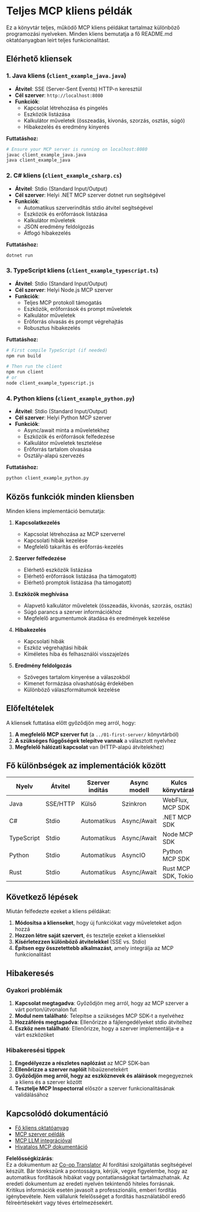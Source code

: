 <!--
CO_OP_TRANSLATOR_METADATA:
{
  "original_hash": "8358c13b5b6877e475674697cdc1a904",
  "translation_date": "2025-08-18T19:37:17+00:00",
  "source_file": "03-GettingStarted/02-client/complete_examples.md",
  "language_code": "hu"
}
-->
# Teljes MCP kliens példák

Ez a könyvtár teljes, működő MCP kliens példákat tartalmaz különböző programozási nyelveken. Minden kliens bemutatja a fő README.md oktatóanyagban leírt teljes funkcionalitást.

## Elérhető kliensek

### 1. Java kliens (`client_example_java.java`)

- **Átvitel**: SSE (Server-Sent Events) HTTP-n keresztül
- **Cél szerver**: `http://localhost:8080`
- **Funkciók**:
  - Kapcsolat létrehozása és pingelés
  - Eszközök listázása
  - Kalkulátor műveletek (összeadás, kivonás, szorzás, osztás, súgó)
  - Hibakezelés és eredmény kinyerés

**Futtatáshoz:**

```bash
# Ensure your MCP server is running on localhost:8080
javac client_example_java.java
java client_example_java
```

### 2. C# kliens (`client_example_csharp.cs`)

- **Átvitel**: Stdio (Standard Input/Output)
- **Cél szerver**: Helyi .NET MCP szerver dotnet run segítségével
- **Funkciók**:
  - Automatikus szerverindítás stdio átvitel segítségével
  - Eszközök és erőforrások listázása
  - Kalkulátor műveletek
  - JSON eredmény feldolgozás
  - Átfogó hibakezelés

**Futtatáshoz:**

```bash
dotnet run
```

### 3. TypeScript kliens (`client_example_typescript.ts`)

- **Átvitel**: Stdio (Standard Input/Output)
- **Cél szerver**: Helyi Node.js MCP szerver
- **Funkciók**:
  - Teljes MCP protokoll támogatás
  - Eszközök, erőforrások és prompt műveletek
  - Kalkulátor műveletek
  - Erőforrás olvasás és prompt végrehajtás
  - Robusztus hibakezelés

**Futtatáshoz:**

```bash
# First compile TypeScript (if needed)
npm run build

# Then run the client
npm run client
# or
node client_example_typescript.js
```

### 4. Python kliens (`client_example_python.py`)

- **Átvitel**: Stdio (Standard Input/Output)  
- **Cél szerver**: Helyi Python MCP szerver
- **Funkciók**:
  - Async/await minta a műveletekhez
  - Eszközök és erőforrások felfedezése
  - Kalkulátor műveletek tesztelése
  - Erőforrás tartalom olvasása
  - Osztály-alapú szervezés

**Futtatáshoz:**

```bash
python client_example_python.py
```

## Közös funkciók minden kliensben

Minden kliens implementáció bemutatja:

1. **Kapcsolatkezelés**
   - Kapcsolat létrehozása az MCP szerverrel
   - Kapcsolati hibák kezelése
   - Megfelelő takarítás és erőforrás-kezelés

2. **Szerver felfedezése**
   - Elérhető eszközök listázása
   - Elérhető erőforrások listázása (ha támogatott)
   - Elérhető promptok listázása (ha támogatott)

3. **Eszközök meghívása**
   - Alapvető kalkulátor műveletek (összeadás, kivonás, szorzás, osztás)
   - Súgó parancs a szerver információkhoz
   - Megfelelő argumentumok átadása és eredmények kezelése

4. **Hibakezelés**
   - Kapcsolati hibák
   - Eszköz végrehajtási hibák
   - Kíméletes hiba és felhasználói visszajelzés

5. **Eredmény feldolgozás**
   - Szöveges tartalom kinyerése a válaszokból
   - Kimenet formázása olvashatóság érdekében
   - Különböző válaszformátumok kezelése

## Előfeltételek

A kliensek futtatása előtt győződjön meg arról, hogy:

1. **A megfelelő MCP szerver fut** (a `../01-first-server/` könyvtárból)
2. **A szükséges függőségek telepítve vannak** a választott nyelvhez
3. **Megfelelő hálózati kapcsolat** van (HTTP-alapú átvitelekhez)

## Fő különbségek az implementációk között

| Nyelv      | Átvitel   | Szerver indítás | Async modell | Kulcs könyvtárak       |
|------------|-----------|-----------------|--------------|------------------------|
| Java       | SSE/HTTP  | Külső           | Szinkron     | WebFlux, MCP SDK       |
| C#         | Stdio     | Automatikus     | Async/Await  | .NET MCP SDK           |
| TypeScript | Stdio     | Automatikus     | Async/Await  | Node MCP SDK           |
| Python     | Stdio     | Automatikus     | AsyncIO      | Python MCP SDK         |
| Rust       | Stdio     | Automatikus     | Async/Await  | Rust MCP SDK, Tokio    |

## Következő lépések

Miután felfedezte ezeket a kliens példákat:

1. **Módosítsa a klienseket**, hogy új funkciókat vagy műveleteket adjon hozzá
2. **Hozzon létre saját szervert**, és tesztelje ezeket a kliensekkel
3. **Kísérletezzen különböző átvitelekkel** (SSE vs. Stdio)
4. **Építsen egy összetettebb alkalmazást**, amely integrálja az MCP funkcionalitást

## Hibakeresés

### Gyakori problémák

1. **Kapcsolat megtagadva**: Győződjön meg arról, hogy az MCP szerver a várt porton/útvonalon fut
2. **Modul nem található**: Telepítse a szükséges MCP SDK-t a nyelvéhez
3. **Hozzáférés megtagadva**: Ellenőrizze a fájlengedélyeket stdio átvitelhez
4. **Eszköz nem található**: Ellenőrizze, hogy a szerver implementálja-e a várt eszközöket

### Hibakeresési tippek

1. **Engedélyezze a részletes naplózást** az MCP SDK-ban
2. **Ellenőrizze a szerver naplóit** hibaüzenetekért
3. **Győződjön meg arról, hogy az eszköznevek és aláírások** megegyeznek a kliens és a szerver között
4. **Tesztelje MCP Inspectorral** először a szerver funkcionalitásának validálásához

## Kapcsolódó dokumentáció

- [Fő kliens oktatóanyag](./README.md)
- [MCP szerver példák](../../../../03-GettingStarted/01-first-server)
- [MCP LLM integrációval](../../../../03-GettingStarted/03-llm-client)
- [Hivatalos MCP dokumentáció](https://modelcontextprotocol.io/)

**Felelősségkizárás**:  
Ez a dokumentum az [Co-op Translator](https://github.com/Azure/co-op-translator) AI fordítási szolgáltatás segítségével készült. Bár törekszünk a pontosságra, kérjük, vegye figyelembe, hogy az automatikus fordítások hibákat vagy pontatlanságokat tartalmazhatnak. Az eredeti dokumentum az eredeti nyelvén tekintendő hiteles forrásnak. Kritikus információk esetén javasolt a professzionális, emberi fordítás igénybevétele. Nem vállalunk felelősséget a fordítás használatából eredő félreértésekért vagy téves értelmezésekért.